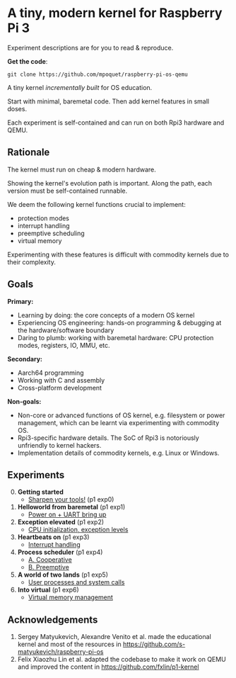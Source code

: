 # A tiny, modern kernel for Raspberry Pi 3

Experiment descriptions are for you to read & reproduce.

**Get the code**:

```
git clone https://github.com/mpoquet/raspberry-pi-os-qemu
```

A tiny kernel *incrementally built* for OS education.

Start with minimal, baremetal code. Then add kernel features in small doses.

Each experiment is self-contained and can run on both Rpi3 hardware and QEMU.

## Rationale

The kernel must run on cheap & modern hardware.

Showing the kernel's evolution path is important. Along the path, each version must be self-contained runnable.

We deem the following kernel functions crucial to implement:
* protection modes
* interrupt handling
* preemptive scheduling
* virtual memory

Experimenting with these features is difficult with commodity kernels due to their complexity.

## Goals

**Primary:**
* Learning by doing: the core concepts of a modern OS kernel
* Experiencing OS engineering: hands-on programming & debugging at the hardware/software boundary
* Daring to plumb: working with baremetal hardware: CPU protection modes, registers, IO, MMU, etc.

**Secondary:**
* Aarch64 programming
* Working with C and assembly
* Cross-platform development

**Non-goals:**

* Non-core or advanced functions of OS kernel, e.g. filesystem or power management, which can be learnt via experimenting with commodity OS.
* Rpi3-specific hardware details. The SoC of Rpi3 is notoriously unfriendly to kernel hackers.
* Implementation details of commodity kernels, e.g. Linux or Windows.

## Experiments
0. **Getting started**
      * [Sharpen your tools!](lesson00/rpi-os.md) (p1 exp0)
1. **Helloworld from baremetal** (p1 exp1)
      * [Power on + UART bring up](lesson01/rpi-os.md)
2. **Exception elevated** (p1 exp2)
      * [CPU initialization, exception levels](lesson02/rpi-os.md)
3. **Heartbeats on** (p1 exp3)
      * [Interrupt handling](lesson03/rpi-os.md)
4. **Process scheduler** (p1 exp4)
      * [A. Cooperative](lesson04a/rpi-os.md)
      * [B. Preemptive](lesson04b/rpi-os.md)
5. **A world of two lands** (p1 exp5)
      * [User processes and system calls](lesson05/rpi-os.md)
6. **Into virtual** (p1 exp6)
      * [Virtual memory management](lesson06/rpi-os.md)

## Acknowledgements
1. Sergey Matyukevich, Alexandre Venito et al. made the educational kernel and most of the resources in https://github.com/s-matyukevich/raspberry-pi-os
2. Felix Xiaozhu Lin et al. adapted the codebase to make it work on QEMU and improved the content in https://github.com/fxlin/p1-kernel
